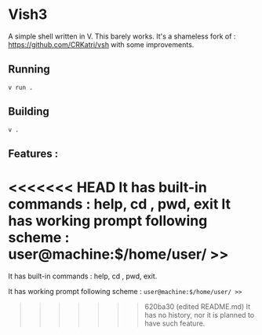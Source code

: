 # Vish3
A simple shell written in V. This barely works.
It's a shameless fork of :
 https://github.com/CRKatri/vsh
 with some improvements.
## Running
`v run .`

## Building
`v .`

## Features :
<<<<<<< HEAD
 It has built-in commands : help, cd , pwd, exit
 It has working prompt following scheme : user@machine:$/home/user/ >>
=======
 It has built-in commands : help, cd , pwd, exit.



 It has working prompt following scheme :
  `user@machine:$/home/user/ >>`


>>>>>>> 620ba30 (edited README.md)
 It has no history, nor it is planned to have such feature.

